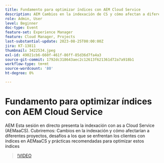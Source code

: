 ```yaml
---
title: Fundamento para optimizar índices con AEM Cloud Service
description: AEM Cambios en la indexación de CS y cómo afectan a diferentes proyectos, desafíos a los que se enfrentan los clientes con índices en AEMaaCS y prácticas recomendadas para optimizar estos índices
role: Admin, User
level: Beginner
doc-type: Event
feature-set: Experience Manager
feature: Cloud Manager, Projects
last-substantial-update: 2023-08-25T00:00:00Z
jira: KT-13811
thumbnail: 3422534.jpeg
exl-id: 49021cb6-660f-461f-86ff-85d36d7fa4a3
source-git-commit: 1792dc318643aec2c12613f621361d72a7a918b1
workflow-type: tm+mt
source-wordcount: '80'
ht-degree: 0%

---
```


# Fundamento para optimizar índices con AEM Cloud Service

AEM Esta sesión en directo presenta la indexación con as a Cloud Service (AEMaaCS). Cubriremos: Cambios en la indexación y cómo afectarían a diferentes proyectos, desafíos a los que se enfrentan los clientes con índices en AEMaaCS y prácticas recomendadas para optimizar estos índices

>[!VIDEO](https://video.tv.adobe.com/v/3422534/?learn=on)
